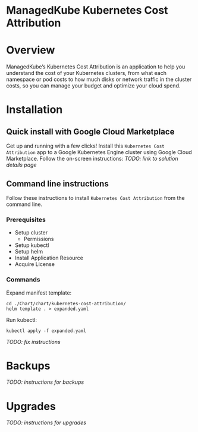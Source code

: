 ManagedKube Kubernetes Cost Attribution
===========================

# Overview
ManagedKube’s Kubernetes Cost Attribution is an application to help you understand the cost of your Kubernetes clusters, from what each namespace or pod costs to how much disks or network traffic in the cluster costs, so you can manage your budget and optimize your cloud spend.


# Installation

## Quick install with Google Cloud Marketplace

Get up and running with a few clicks! Install this `Kubernetes Cost Attribution` app to a Google
Kubernetes Engine cluster using Google Cloud Marketplace. Follow the on-screen
instructions:
*TODO: link to solution details page*

## Command line instructions

Follow these instructions to install `Kubernetes Cost Attribution` from the command line.

### Prerequisites

- Setup cluster
  - Permissions
- Setup kubectl
- Setup helm
- Install Application Resource
- Acquire License

### Commands

Expand manifest template:
```
cd ./Chart/chart/kubernetes-cost-attribution/
helm template . > expanded.yaml
```

Run kubectl:
```
kubectl apply -f expanded.yaml
```

*TODO: fix instructions*

# Backups

*TODO: instructions for backups*

# Upgrades

*TODO: instructions for upgrades*

